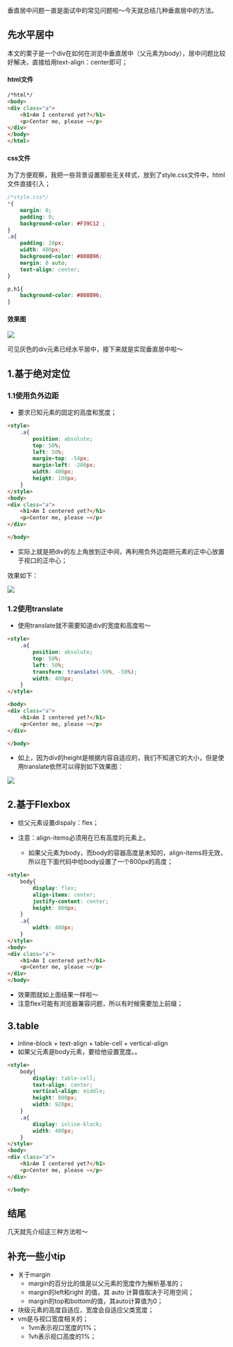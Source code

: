  垂直居中问题一直是面试中的常见问题啦～今天就总结几种垂直居中的方法。

## 先水平居中

本文的栗子是一个div在如何在浏览中垂直居中（父元素为body），居中问题比较好解决，直接给用text-align：center即可；

#### html文件

```html
/*html*/
<body>
<div class="a">
    <h1>Am I centered yet?</h1>
    <p>Center me, please ~</p>
</div>
</body>
</html>
```

#### css文件

为了方便观察，我把一些背景设置那些无关样式，放到了style.css文件中，html文件直接引入；

```css
/*style.css*/
*{
    margin: 0;
    padding: 0;
    background-color: #F39C12 ;
}
.a{
    padding: 20px;
    width: 400px;
    background-color: #808B96;
    margin: 0 auto;
    text-align: center;
}

p,h1{
    background-color: #808B96;
}
```

#### 效果图

![](http://ww1.sinaimg.cn/large/ec07bbd2gy1frelt8v4nnj21ea0vgt9z.jpg)

可见灰色的div元素已经水平居中，接下来就是实现垂直居中啦～





## 1.基于绝对定位



### 1.1使用负外边距

+ 要求已知元素的固定的高度和宽度；

```html
<style>
    .a{
        position: absolute;
        top: 50%;
        left: 50%;
        margin-top: -54px;
        margin-left: -200px;
        width: 400px;
        height: 108px;
    }
</style>
<body>
<div class="a">
    <h1>Am I centered yet?</h1>
    <p>Center me, please ~</p>
</div>

</body>
```



+ 实际上就是把div的左上角放到正中间，再利用负外边距把元素的正中心放置于视口的正中心；



效果如下：

![](http://ww1.sinaimg.cn/large/ec07bbd2gy1frelxeboefj21f818i40a.jpg)





### 1.2使用translate

+ 使用translate就不需要知道div的宽度和高度啦～

```html
<style>
    .a{
        position: absolute;
        top: 50%;
        left: 50%;
        transform: translate(-50%, -50%);
        width: 400px;
    }
</style>

<body>
<div class="a">
    <h1>Am I centered yet?</h1>
    <p>Center me, please ~</p>
</div>

</body>
```



+ 如上，因为div的height是根据内容自适应的，我们不知道它的大小，但是使用translate依然可以得到如下效果图：



![](http://ww1.sinaimg.cn/large/ec07bbd2gy1frem2zsojyj21f418mgnc.jpg)





## 2.基于Flexbox

+ 给父元素设置dispaly：flex；

+ 注意：align-items必须用在已有高度的元素上。

  + 如果父元素为body，而body的容器高度是未知的，align-items将无效，所以在下面代码中给body设置了一个800px的高度；


```html
<style>
    body{
        display: flex;
        align-items: center;
        justify-content: center;
        height: 800px;
    }
    .a{
        width: 400px;
    }
</style>
<body>
<div class="a">
    <h1>Am I centered yet?</h1>
    <p>Center me, please ~</p>
</div>
</body>
```



+ 效果图就如上面结果一样啦～
+ 注意flex可能有浏览器兼容问题，所以有时候需要加上前缀；



## 3.table

+ inline-block + text-align + table-cell + vertical-align
+ 如果父元素是body元素，要给他设置宽度。。

```html
<style>
    body{
        display: table-cell;
        text-align: center;
        vertical-align: middle;
        height: 800px;
        width: 920px;
    }
    .a{
        display: inline-block;
        width: 400px;
    }
</style>
<body>
<div class="a">
    <h1>Am I centered yet?</h1>
    <p>Center me, please ~</p>
</div>

</body>
```





## 结尾

几天就先介绍这三种方法啦～



## 补充一些小tip

+ 关于margin
  +  margin的百分比的值是以父元素的宽度作为解析基准的；
  + margin的left和right 的值，其 auto 计算值取决于可用空间；
  + margin的top和bottom的值，其auto计算值为0；
+ 块级元素的高度自适应，宽度会自适应父类宽度；
+ vm是与视口宽度相关的；
  + 1vm表示视口宽度的1%；
  + 1vh表示视口高度的1%；